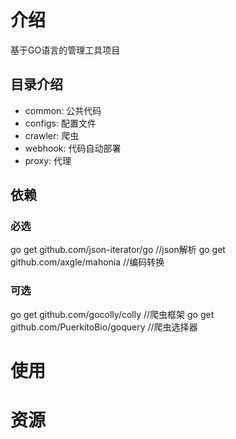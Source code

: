 # 介绍
基于GO语言的管理工具项目

## 目录介绍
- common: 公共代码
- configs: 配置文件
- crawler: 爬虫
- webhook: 代码自动部署
- proxy: 代理

## 依赖
### 必选
go get github.com/json-iterator/go //json解析
go get github.com/axgle/mahonia //编码转换

### 可选
go get github.com/gocolly/colly //爬虫框架
go get github.com/PuerkitoBio/goquery //爬虫选择器

# 使用
# 资源
